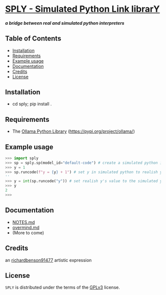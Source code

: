 # [SPLY - Simulated Python Link librarY](https://github.com/richardbenson91477/sply)
#### _a bridge between real and simulated python interpreters_

## Table of Contents

- [Installation](#installation)
- [Requirements](#requirements)
- [Example usage](#example-usage)
- [Documentation](#documentation)
- [Credits](#credits)
- [License](#license)

## Installation
  * cd sply; pip install .

## Requirements
  * The [Ollama Python Library](https://pypi.org/project/ollama/) (https://pypi.org/project/ollama/)

## Example usage
```python
>>> import sply
>>> sp = sply.sp(model_id="default-code") # create a simulated python interpreter
>>> y = 1
>>> sp.runcode(f"y = {y} + 1") # set y in simulated python to realish y + 1
''
>>> y = int(sp.runcode("y")) # set realish y's value to the simulated y's value
>>> y
2
>>> 
```

## Documentation
  * [NOTES.md](NOTES.md)
  * [overmind.md](overmind.md)
  * (More to come)

## Credits
an [richardbenson91477](https://www.deviantart.com/richardbenson91477) artistic expression

## License

`SPLY` is distributed under the terms of the [GPLv3](LICENSE.txt) license.

